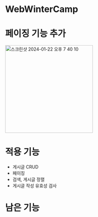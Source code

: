 # WebWinterCamp
# 페이징 기능 추가
<img width="280" alt="스크린샷 2024-01-22 오후 7 40 10" src="https://github.com/Musung1/WebWinterCamp/assets/70582218/8ef45957-37ad-4080-a964-956c60c8236e">

# 적용 기능
- 게시글 CRUD
- 페이징
- 검색, 게시글 정렬
- 게시글 작성 유효성 검사
  
# 남은 기능


